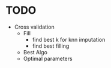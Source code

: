 # TODO

- Cross validation 
    - Fill
        - find best k for knn imputation
        - find best filling
    - Best Algo
    - Optimal parameters

